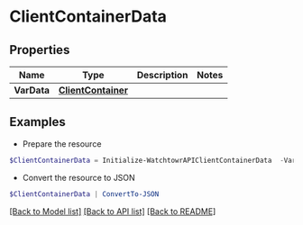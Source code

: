 # ClientContainerData
## Properties

Name | Type | Description | Notes
------------ | ------------- | ------------- | -------------
**VarData** | [**ClientContainer**](ClientContainer.md) |  | 

## Examples

- Prepare the resource
```powershell
$ClientContainerData = Initialize-WatchtowrAPIClientContainerData  -VarData null
```

- Convert the resource to JSON
```powershell
$ClientContainerData | ConvertTo-JSON
```

[[Back to Model list]](../README.md#documentation-for-models) [[Back to API list]](../README.md#documentation-for-api-endpoints) [[Back to README]](../README.md)

